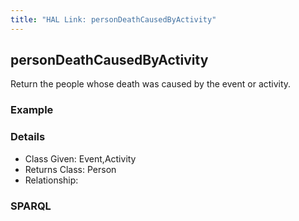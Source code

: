 ```yaml
---
title: "HAL Link: personDeathCausedByActivity"
---
```


## personDeathCausedByActivity

Return the people whose death was caused by the event or activity.

### Example




### Details

* Class Given: Event,Activity
* Returns Class: Person
* Relationship: 


### SPARQL
```

```

